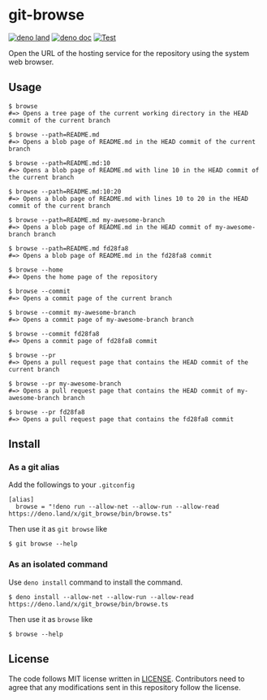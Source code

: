 # git-browse

[![deno land](http://img.shields.io/badge/available%20on-deno.land/x-lightgrey.svg?logo=deno)](https://deno.land/x/git_browse)
[![deno doc](https://doc.deno.land/badge.svg)](https://doc.deno.land/https/deno.land/x/git_browse/mod.ts)
[![Test](https://github.com/lambdalisue/deno-git-browse/workflows/Test/badge.svg)](https://github.com/lambdalisue/deno-git-browse/actions?query=workflow%3ATest)

Open the URL of the hosting service for the repository using the system web
browser.

## Usage

```console
$ browse
#=> Opens a tree page of the current working directory in the HEAD commit of the current branch

$ browse --path=README.md
#=> Opens a blob page of README.md in the HEAD commit of the current branch

$ browse --path=README.md:10
#=> Opens a blob page of README.md with line 10 in the HEAD commit of the current branch

$ browse --path=README.md:10:20
#=> Opens a blob page of README.md with lines 10 to 20 in the HEAD commit of the current branch

$ browse --path=README.md my-awesome-branch
#=> Opens a blob page of README.md in the HEAD commit of my-awesome-branch branch

$ browse --path=README.md fd28fa8
#=> Opens a blob page of README.md in the fd28fa8 commit

$ browse --home
#=> Opens the home page of the repository

$ browse --commit
#=> Opens a commit page of the current branch

$ browse --commit my-awesome-branch
#=> Opens a commit page of my-awesome-branch branch

$ browse --commit fd28fa8
#=> Opens a commit page of fd28fa8 commit

$ browse --pr
#=> Opens a pull request page that contains the HEAD commit of the current branch

$ browse --pr my-awesome-branch
#=> Opens a pull request page that contains the HEAD commit of my-awesome-branch branch

$ browse --pr fd28fa8
#=> Opens a pull request page that contains the fd28fa8 commit
```

## Install

### As a git alias

Add the followings to your `.gitconfig`

```gitconfig
[alias]
  browse = "!deno run --allow-net --allow-run --allow-read https://deno.land/x/git_browse/bin/browse.ts"
```

Then use it as `git browse` like

```console
$ git browse --help
```

### As an isolated command

Use `deno install` command to install the command.

```console
$ deno install --allow-net --allow-run --allow-read https://deno.land/x/git_browse/bin/browse.ts
```

Then use it as `browse` like

```console
$ browse --help
```

## License

The code follows MIT license written in [LICENSE](./LICENSE). Contributors need
to agree that any modifications sent in this repository follow the license.
